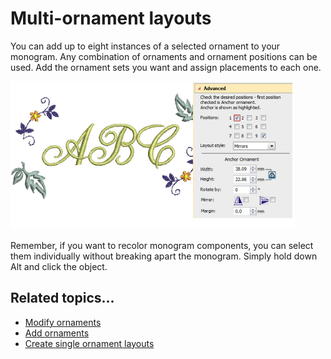 # Multi-ornament layouts

You can add up to eight instances of a selected ornament to your monogram. Any combination of ornaments and ornament positions can be used. Add the ornament sets you want and assign placements to each one.

![MonogramOrnaments7.png](assets/MonogramOrnaments7.png)

Remember, if you want to recolor monogram components, you can select them individually without breaking apart the monogram. Simply hold down Alt and click the object.

## Related topics...

- [Modify ornaments](Modify_ornaments)
- [Add ornaments](Add_ornaments)
- [Create single ornament layouts](Create_single_ornament_layouts)
